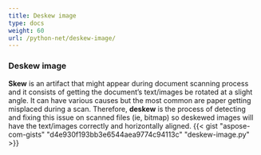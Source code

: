 ```yaml
---
title: Deskew image
type: docs
weight: 60
url: /python-net/deskew-image/
---
```


### **Deskew image**
**Skew** is an artifact that might appear during document scanning process and it consists of getting the document’s text/images be rotated at a slight angle.
It can have various causes but the most common are paper getting misplaced during a scan.
Therefore, **deskew** is the process of detecting and fixing this issue on scanned files (ie, bitmap) so deskewed images will have the text/images correctly and horizontally aligned.
{{< gist "aspose-com-gists" "d4e930f193bb3e6544aea9774c94113c" "deskew-image.py" >}}

